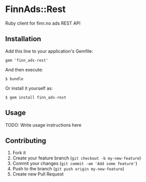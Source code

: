 # FinnAds::Rest

Ruby client for finn.no ads REST API

## Installation

Add this line to your application's Gemfile:

    gem 'finn_ads-rest'

And then execute:

    $ bundle

Or install it yourself as:

    $ gem install finn_ads-rest

## Usage

TODO: Write usage instructions here

## Contributing

1. Fork it
2. Create your feature branch (`git checkout -b my-new-feature`)
3. Commit your changes (`git commit -am 'Add some feature'`)
4. Push to the branch (`git push origin my-new-feature`)
5. Create new Pull Request
